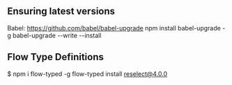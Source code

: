 

## Ensuring latest versions
Babel: https://github.com/babel/babel-upgrade
npm install babel-upgrade -g
babel-upgrade --write --install

## Flow Type Definitions
$ npm i flow-typed -g
flow-typed install reselect@4.0.0